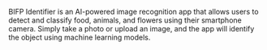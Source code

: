 BIFP Identifier is an AI-powered image recognition app that allows users to detect and classify food, animals, and flowers using their smartphone camera. Simply take a photo or upload an image, and the app will identify the object using machine learning models.
